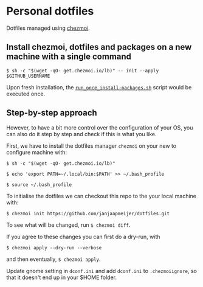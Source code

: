 # Personal dotfiles
Dotfiles managed using [chezmoi](https://www.chezmoi.io/).

## Install chezmoi, dotfiles and packages on a new machine with a single command

`$ sh -c "$(wget -qO- get.chezmoi.io/lb)" -- init --apply $GITHUB_USERNAME`

Upon fresh installation, the [`run_once_install-packages.sh`](run_once_install-packages.sh) script would be executed once.

## Step-by-step approach
However, to have a bit more control over the configuration of your OS, you can also do it step by step and check if this is what you like.

First, we have to install the dotfiles manager `chezmoi` on your new to configure machine with:

`$ sh -c "$(wget -qO- get.chezmoi.io/lb)"`

`$ echo 'export PATH=~/.local/bin:$PATH' >> ~/.bash_profile`

`$ source ~/.bash_profile`

To initialise the dotfiles we can checkout this repo to the your local machine with:

`$ chezmoi init https://github.com/janjaapmeijer/dotfiles.git`

To see what will be changed, run `$ chezmoi diff`.

If you agree to these changes you can first do a dry-run, with

`$ chezmoi apply --dry-run --verbose`

and then eventually, `$ chezmoi apply`.


Update gnome setting in `dconf.ini` and add `dconf.ini` to `.chezmoiignore`, so that it doesn't end up in your $HOME folder.
